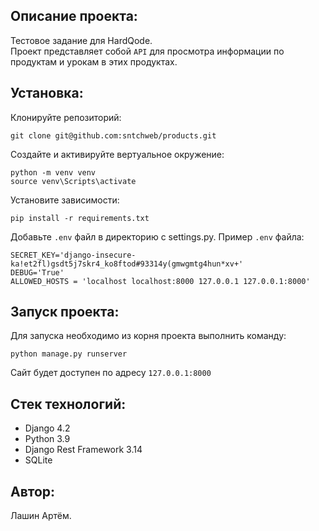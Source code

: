 ## Описание проекта:

Тестовое задание для НаrdQоdе.  
Проект представляет собой `API` для просмотра информации по продуктам и урокам в этих продуктах.

## Установка:

Клонируйте репозиторий:
```
git clone git@github.com:sntchweb/products.git
```

Создайте и активируйте вертуальное окружение:
  ```
  python -m venv venv
  source venv\Scripts\activate
  ```

Установите зависимости:
```
pip install -r requirements.txt
```

Добавьте `.env` файл в директорию с settings.py. Пример `.env` файла:
```
SECRET_KEY='django-insecure-ka!et2fl)gsdt5j7skr4_ko8ftod#93314y(gmwgmtg4hun*xv+'
DEBUG='True'
ALLOWED_HOSTS = 'localhost localhost:8000 127.0.0.1 127.0.0.1:8000'
```
## Запуск проекта:

Для запуска необходимо из корня проекта выполнить команду:
```
python manage.py runserver
```

Сайт будет доступен по адресу `127.0.0.1:8000`

## Стек технологий:
- Django 4.2
- Python 3.9
- Django Rest Framework 3.14
- SQLite

## Автор:
Лашин Артём.